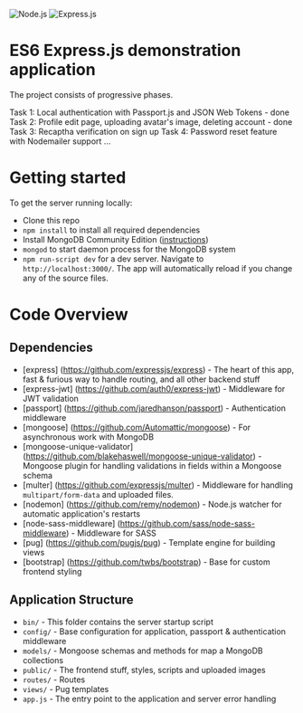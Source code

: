![Node.js](https://upload.wikimedia.org/wikipedia/commons/thumb/d/d9/Node.js_logo.svg/200px-Node.js_logo.svg.png) ![Express.js](https://upload.wikimedia.org/wikipedia/commons/6/64/Expressjs.png)

# ES6 Express.js demonstration application

The project consists of progressive phases.

Task 1: Local authentication with Passport.js and JSON Web Tokens - done
Task 2: Profile edit page, uploading avatar's image, deleting account - done
Task 3: Recaptha verification on sign up
Task 4: Password reset feature with Nodemailer support
...

# Getting started

To get the server running locally:

- Clone this repo
- `npm install` to install all required dependencies
- Install MongoDB Community Edition ([instructions](https://docs.mongodb.com/manual/installation/#tutorials))
- `mongod` to start daemon process for the MongoDB system
- `npm run-script dev` for a dev server. Navigate to `http://localhost:3000/`. The app will automatically reload if you change any of the source files.

# Code Overview

## Dependencies

- [express] (https://github.com/expressjs/express) - The heart of this app, fast & furious way to handle routing, and all other backend stuff 
- [express-jwt] (https://github.com/auth0/express-jwt) - Middleware for JWT validation
- [passport] (https://github.com/jaredhanson/passport) - Authentication middleware
- [mongoose] (https://github.com/Automattic/mongoose) - For asynchronous work with MongoDB
- [mongoose-unique-validator] (https://github.com/blakehaswell/mongoose-unique-validator) - Mongoose plugin for handling validations in fields within a Mongoose schema
- [multer] (https://github.com/expressjs/multer) - Middleware for handling `multipart/form-data` and uploaded files.
- [nodemon] (https://github.com/remy/nodemon) - Node.js watcher for automatic application's restarts
- [node-sass-middleware] (https://github.com/sass/node-sass-middleware) - Middleware for SASS
- [pug] (https://github.com/pugjs/pug) - Template engine for building views
- [bootstrap] (https://github.com/twbs/bootstrap) - Base for custom frontend styling

## Application Structure

- `bin/` - This folder contains the server startup script
- `config/` - Base configuration for application, passport & authentication middleware
- `models/` - Mongoose schemas and methods for map a MongoDB collections
- `public/` - The frontend stuff, styles, scripts and uploaded images
- `routes/` - Routes
- `views/` - Pug templates
- `app.js` - The entry point to the application and server error handling
